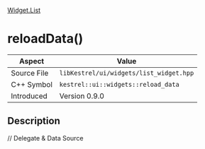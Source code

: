 [Widget.List](index)
# reloadData()
| Aspect | Value |
| --- | --- |
| Source File | `libKestrel/ui/widgets/list_widget.hpp` |
| C++ Symbol | `kestrel::ui::widgets::reload_data` |
| Introduced | Version 0.9.0 |
## Description
// Delegate & Data Source

